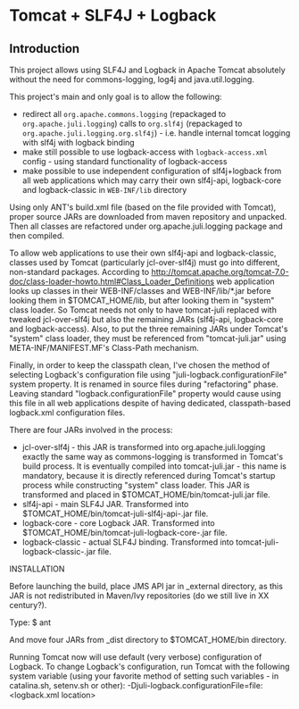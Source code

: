 # Tomcat + SLF4J + Logback #

## Introduction ##

This project allows using SLF4J and Logback in Apache Tomcat absolutely without
the need for commons-logging, log4j and java.util.logging.

This project's main and only goal is to allow the following:
* redirect all `org.apache.commons.logging` (repackaged to
  `org.apache.juli.logging`) calls to `org.slf4j` (repackaged to
  `org.apache.juli.logging.org.slf4j`) - i.e. handle internal tomcat logging
  with slf4j with logback binding
* make still possible to use logback-access with `logback-access.xml` config -
  using standard functionality of logback-access
* make possible to use independent configuration of slf4j+logback from all web
  applications which may carry their own slf4j-api, logback-core and
  logback-classic in `WEB-INF/lib` directory

Using only ANT's build.xml file (based on the file provided with Tomcat), proper
source JARs are downloaded from maven repository and unpacked. Then all classes
are refactored under org.apache.juli.logging package and then compiled.

To allow web applications to use their own slf4j-api and logback-classic,
classes used by Tomcat (particularly jcl-over-slf4j) must go into different,
non-standard packages. According to
http://tomcat.apache.org/tomcat-7.0-doc/class-loader-howto.html#Class_Loader_Definitions
web application looks up classes in their WEB-INF/classes and WEB-INF/lib/*.jar
before looking them in $TOMCAT_HOME/lib, but after looking them in "system"
class loader. So Tomcat needs not only to have tomcat-juli replaced with tweaked
jcl-over-slf4j but also the remaining JARs (slf4j-api, logback-core and
logback-access). Also, to put the three remaining JARs under Tomcat's "system"
class loader, they must be referenced from "tomcat-juli.jar" using
META-INF/MANIFEST.MF's Class-Path mechanism.

Finally, in order to keep the classpath clean, I've chosen the method of
selecting Logback's configuration file using "juli-logback.configurationFile"
system property. It is renamed in source files during "refactoring"
phase. Leaving standard "logback.configurationFile" property would cause using
this file in all web applications despite of having dedicated, classpath-based
logback.xml configuration files.

There are four JARs involved in the process:
 * jcl-over-slf4j - this JAR is transformed into org.apache.juli.logging exactly
   the same way as commons-logging is transformed in Tomcat's build process. It
   is eventually compiled into tomcat-juli.jar - this name is mandatory, because
   it is directly referenced during Tomcat's startup process while constructing
   "system" class loader. This JAR is transformed and placed in
   $TOMCAT_HOME/bin/tomcat-juli.jar file.
 * slf4j-api - main SLF4J JAR. Transformed into
   $TOMCAT_HOME/bin/tomcat-juli-slf4j-api-<version>.jar file.
 * logback-core - core Logback JAR. Transformed into
   $TOMCAT_HOME/bin/tomcat-juli-logback-core-<version>.jar file.
 * logback-classic - actual SLF4J binding. Transformed into
   tomcat-juli-logback-classic-<version>.jar file.


INSTALLATION

Before launching the build, place JMS API jar in _external directory, as this
JAR is not redistributed in Maven/Ivy repositories (do we still live in XX
century?).

Type:
	$ ant

And move four JARs from _dist directory to $TOMCAT_HOME/bin directory.

Running Tomcat now will use default (very verbose) configuration of
Logback. To change Logback's configuration, run Tomcat with the
following system variable (using your favorite method of setting such
variables - in catalina.sh, setenv.sh or other):
	-Djuli-logback.configurationFile=file:<logback.xml location>